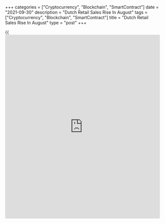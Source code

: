 +++
categories = ["Cryptocurrency", "Blockchain", "SmartContract"]
date = "2021-09-30"
description = "Dutch Retail Sales Rise In August"
tags = ["Cryptocurrency", "Blockchain", "SmartContract"]
title = "Dutch Retail Sales Rise In August"
type = "post"
+++

{{<iframe id="large-banner" src="https://www.bounty.group/#slide=23.0" width="100%" height="600" scrolling="no" style="border: 0px solid rgb(216, 221, 230); border-radius: 3px;">}}

Dutch retail sales increased in August, data published by the Central
Bureau of Statistics showed on Thursday.

Retail turnover adjusted for the composition of shopping days grew a 3.0
percent yearly in August, after a 2.8 percent increase in July.

Turnover in food stores declined 3.8 percent yearly in August, while
non-food stores increased 6.3 percent. Online turnover surged 10.0
percent.

Sales in the clothing and shoes, and leather goods increased for the
sixth straight month in August, the agency said.

Separate data from the statistical office showed that the output prices
grew 14.9 percent year-on-year in August, after a 13.9 percent rise in
July.

For comments and feedback [contact](https://www.playgroundfx.com/contact/): editorial@rtt[news](https://www.letsplayfx.com/blog/forex-news-website/).com

[Economic News][1]

 **What parts of the world are seeing the best (and worst) economic
performances lately? Click[here][2] to check out our [Econ Scorecard][2]
and find out! See up-to-the-moment [ranking](https://www.playgroundfx.com/blog/crypto-exchange-ranking/)s for the best and worst
performers in [GDP][3], [unemployment rate][4], [inflation][2] and much
more.**

   1. www.rtt[news](https://www.letsplayfx.com/blog/forex-news-website/).com/Content/EconomicNews.aspx
   2. www.rtt[news](https://www.letsplayfx.com/blog/forex-news-website/).com/economic-scorecard/world-rank/CPI/highest-performance.aspx
   3. www.rtt[news](https://www.letsplayfx.com/blog/forex-news-website/).com/economic-scorecard/world-rank/GDP/highest-performance.aspx
   4. www.rtt[news](https://www.letsplayfx.com/blog/forex-news-website/).com/economic-scorecard/world-rank/unemployment-rate/lowest-performance.aspx